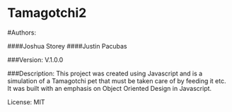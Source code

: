 Tamagotchi2
===========

#Authors:

####Joshua Storey
####Justin Pacubas

###Version:
V.1.0.0

###Description:
This project was created using Javascript and is a simulation of a Tamagotchi pet that must be taken care of by feeding it etc. It was built with an emphasis on Object Oriented Design in Javascript.


License: MIT
